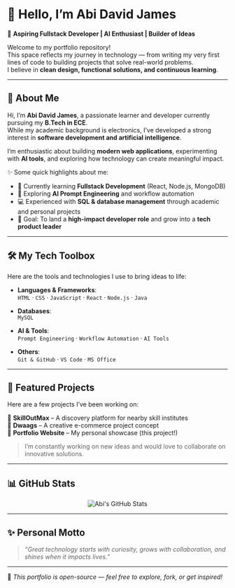 # 👋 Hello, I’m Abi David James  

🌟 **Aspiring Fullstack Developer | AI Enthusiast | Builder of Ideas**  

Welcome to my portfolio repository!  
This space reflects my journey in technology — from writing my very first lines of code to building projects that solve real-world problems.  
I believe in **clean design, functional solutions, and continuous learning**.  

---

## 📖 About Me  

Hi, I’m **Abi David James**, a passionate learner and developer currently pursuing my **B.Tech in ECE**.  
While my academic background is electronics, I’ve developed a strong interest in **software development and artificial intelligence**.  

I’m enthusiastic about building **modern web applications**, experimenting with **AI tools**, and exploring how technology can create meaningful impact.  

✨ Some quick highlights about me:  
- 🌱 Currently learning **Fullstack Development** (React, Node.js, MongoDB)  
- 🤖 Exploring **AI Prompt Engineering** and workflow automation  
- 💻 Experienced with **SQL & database management** through academic and personal projects  
- 🎯 Goal: To land a **high-impact developer role** and grow into a **tech product leader**  

---

## 🛠️ My Tech Toolbox  

Here are the tools and technologies I use to bring ideas to life:  

- **Languages & Frameworks**:  
  `HTML` · `CSS` · `JavaScript` · `React` · `Node.js` · `Java`  

- **Databases**:  
  `MySQL`  

- **AI & Tools**:  
  `Prompt Engineering` · `Workflow Automation` · `AI Tools`  

- **Others**:  
  `Git & GitHub` · `VS Code` · `MS Office`  

---

## 🚀 Featured Projects  

Here are a few projects I’ve been working on:  

🔹 **SkillOutMax** – A discovery platform for nearby skill institutes  
🔹 **Dwaags** – A creative e-commerce project concept  
🔹 **Portfolio Website** – My personal showcase (this project!)  

> I’m constantly working on new ideas and would love to collaborate on innovative solutions.  

---

## 📊 GitHub Stats  

<p align="center">
  <img src="https://github-readme-stats.vercel.app/api?username=adj2425&show_icons=true&theme=radical" alt="Abi's GitHub Stats" />
</p>  

---

## ✨ Personal Motto  

> *“Great technology starts with curiosity, grows with collaboration, and shines when it impacts lives.”*  

---

📌 _This portfolio is open-source — feel free to explore, fork, or get inspired!_
